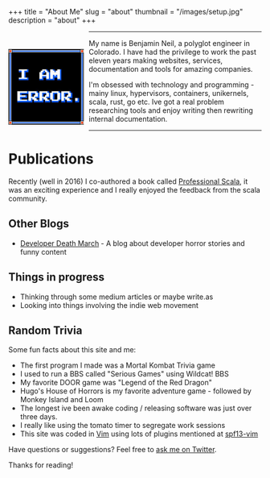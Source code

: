 +++
title = "About Me"
slug = "about"
thumbnail = "/images/setup.jpg"
description = "about"
+++

<img width="150" height="150" style="margin: 35px 10px 15px 0px" src="/images/error-avatar.jpg" align="left"/>

---------------------------
My name is Benjamin Neil, a polyglot engineer in Colorado. I have had the privilege to work the past eleven years making websites, services, documentation and tools for amazing companies.

I'm obsessed with technology and programming - mainy linux, hypervisors, containers, unikernels, scala, rust, go etc. Ive got a real problem researching tools and enjoy writing then rewriting internal documentation.

---------------------------

# Publications

Recently (well in 2016) I co-authored a book called [Professional Scala](http://www.wrox.com/WileyCDA/WroxTitle/Professional-Scala.productCd-1119267226.html), it was an exciting experience and I really enjoyed the feedback from the scala community.

## Other Blogs
* [Developer Death March](https://developerdeathmarch.com/) - A blog about developer horror stories and funny content

## Things in progress
* Thinking through some medium articles or maybe write.as
* Looking into things involving the indie web movement

## Random Trivia

Some fun facts about this site and me:

* The first program I made was a Mortal Kombat Trivia game
* I used to run a BBS called "Serious Games" using Wildcat! BBS
* My favorite DOOR game was "Legend of the Red Dragon"
* Hugo's House of Horrors is my favorite adventure game - followed by Monkey Island and Loom
* The longest ive been awake coding / releasing software was just over three days.
* I really like using the tomato timer to segregate work sessions
* This site was coded in [Vim](http://vim.org) using lots of plugins mentioned at [spf13-vim](http://vim.spf13.com/)

Have questions or suggestions? Feel free to [ask me on Twitter](https://twitter.com/benneil).

Thanks for reading!
